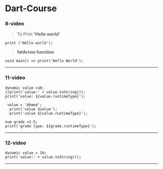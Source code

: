 # Dart-Course

### 8-video

> To Print **'Hello world'**
```
print ('Hello world');
```

> **fatArrow function**
```
void main() => print('Hello World');
```
---
### 11-video
```
dynamic value =10;
//print('value:' + value.toString());
print('value: ${value.runtimeType}');
 
 value = 'Ahmed';
  print('value $value');
  print('value ${value.runtimeType}');
  ```
  ```
  num grade =1.5;
print('grade type: ${grade.runtimeType}');
```
---
### 12-video
```
dynamic value = 10;
print('value:' + value.toString());
```
---









